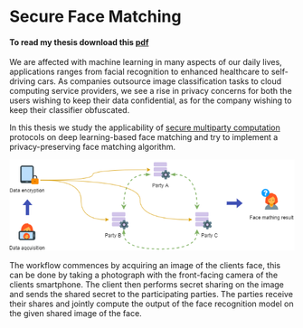 # Secure Face Matching
#### To read my thesis download this [pdf](https://github.com/Fluxmux/master-thesis/blob/master/thesis.pdf)
We are affected with machine learning in many aspects of our daily lives, applications ranges from facial recognition to enhanced healthcare to self-driving cars. As companies outsource image classification tasks to cloud computing service providers, we see a rise in privacy concerns for both the users wishing to keep their data confidential, as for the company wishing to keep their classifier obfuscated.

In this thesis we study the applicability of [secure multiparty computation](https://en.wikipedia.org/wiki/Secure_multi-party_computation "MPC") protocols on deep learning-based face matching and try to implement a privacy-preserving face matching algorithm.

![Workflow](https://github.com/Fluxmux/master-thesis/blob/master/fig/workflow.png)

The workflow commences by acquiring an image of the clients face, this can be done by taking a photograph with the front-facing camera of the clients smartphone. The client then performs secret sharing on the image and sends the shared secret to the participating parties. The parties receive their shares and jointly compute the output of the face recognition model on the given shared image of the face.

